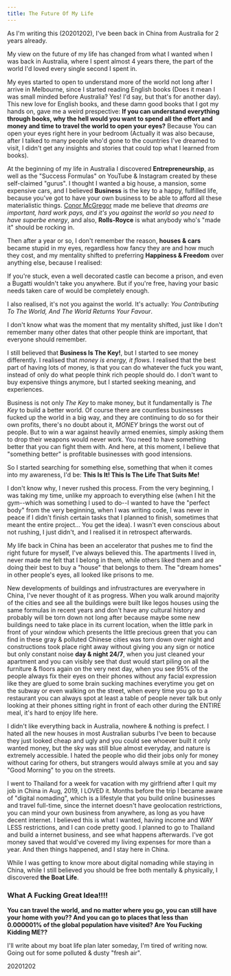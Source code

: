 ```yaml
---
title: The Future Of My Life
---
```


As I'm writing this (20201202), I've been back in China from Australia for 2 years already.

My view on the future of my life has changed from what I wanted when I was back in Australia, where I spent almost 4 years there, the part of the world I'd loved every single second I spent in.

My eyes started to open to understand more of the world not long after I arrive in Melbourne, since I started reading English books (Does it mean I was small minded before Australia? Yes! I'd say, but that's for another day). This new love for English books, and these damn good books that I got my hands on, gave me a weird prespective: **If you can understand everything through books, why the hell would you want to spend all the effort and money and time to travel the world to open your eyes?** Because You can open your eyes right here in your bedroom (Actually it was also because, after I talked to many people who'd gone to the countries I've dreamed to visit, I didn't get any insights and stories that could top what I learned from books).

At the beginning of my life in Australia I discovered **Entrepreneurship**, as well as the "Success Formulas" on YouTube & Instagram created by these self-claimed "gurus". I thought I wanted a big house, a mansion, some expensive cars, and I believed **Business** is the key to a happy, fulfilled life, because you've got to have your own business to be able to afford all these materialistic things. [Conor McGregor](https://en.wikipedia.org/wiki/Conor_McGregor) made me believe that *dreams are important, hard work pays, and it's you against the world so you need to have superbe energy*, and also, **Rolls-Royce** is what anybody who's "made it" should be rocking in.

Then after a year or so, I don't remember the reason, **houses & cars** became stupid in my eyes, regardless how fancy they are and how much they cost, and my mentality shifted to preferring **Happiness & Freedom** over anything else, because I realised:

<Highlight>If you're stuck, even a well decorated castle can become a prison, and even a Bugatti wouldn't take you anywhere. But if you're free, having your basic needs taken care of would be completely enough.</Highlight>

I also realised, it's not you against the world. It's actually: *You Contributing To The World, And The World Returns Your Favour*.

I don't know what was the moment that my mentality shifted, just like I don't remember many other dates that other people think are important, that everyone should remember.

I still believed that **Business Is The Key!**, but I started to see money differently. I realised that *money is energy, it flows*. I realised that the best part of having lots of money, is that you can do whatever the fuck you want, instead of only do what people think rich people should do. I don't want to buy expensive things anymore, but I started seeking meaning, and experiences.

Business is not only *The Key* to make money, but it fundamentally is *The Key* to build a better world. Of course there are countless businesses fucked up the world in a big way, and they are continuing to do so for their own profits, there's no doubt about it, *MONEY* brings the worst out of people. But to win a war against heavily armed enemies, simply asking them to drop their weapons would never work. You need to have something better that you can fight them with. And here, at this moment, I believe that "something better" is <Highlight>profitable businesses with good intensions.</Highlight>

So I started searching for something else, something that when it comes into my awareness, I'd be: **This Is It! This Is The Life That Suits Me!**

I don't know why, I never rushed this process. From the very beginning, I was taking my time, unlike my approach to everything else (when I hit the gym--which was something I used to do--I wanted to have the "perfect body" from the very beginning, when I was writing code, I was never in peace if I didn't finish certain tasks that I planned to finish, sometimes that meant the entire project... You get the idea). I wasn't even conscious about not rushing, I just didn't, and I realised it in retrospect afterwards.

My life back in China has been an accelerator that pushes me to find the right future for myself, I've always believed this. The apartments I lived in, never made me felt that I belong in them, while others liked them and are doing their best to buy a "house" that belongs to them. The "dream homes" in other people's eyes, all looked like prisons to me.

New developments of buildings and infrustractures are everywhere in China, I've never thought of it as progress. When you walk around majority of the cities and see all the buildings were built like legos houses using the same formulas in recent years and don't have any cultural history and probably will be torn down not long after because maybe some new buildings need to take place in its current location, when the little park in front of your window which presents the little precious green that you can find in these gray & polluted Chinese cities was torn down over night and constructions took place right away without giving you any sign or notice but only constant noise **day & night 24/7**, when you just cleaned your apartment and you can visibly see that dust would start piling on all the furniture & floors again on the very next day, when you see 95% of the people always fix their eyes on their phones without any facial expression like they are glued to some brain sucking machines everytime you get on the subway or even walking on the street, when every time you go to a restaurant you can always spot at least a table of people never talk but only looking at their phones sitting right in front of each other during the ENTIRE meal, it's hard to enjoy life here.

I didn't like everything back in Australia, nowhere & nothing is prefect. I hated all the new houses in most Australian suburbs I've been to because they just looked cheap and ugly and you could see whoever built it only wanted money, but the sky was still blue almost everyday, and nature is extremely accessible. I hated the people who did their jobs only for money without caring for others, but strangers would always smile at you and say "Good Morning" to you on the streets.

I went to Thailand for a week for vacation with my girlfriend after I quit my job in China in Aug, 2019, I LOVED it. Months before the trip I became aware of "digital nomading", which is a lifestyle that you build online businesses and travel full-time, since the internet doesn't have geolocation restrictions, you can mind your own business from anywhere, as long as you have decent internet. I believed this is what I wanted, having income and WAY LESS restrictions, and I can code pretty good. I planned to go to Thailand and build a internet business, and see what happens afterwards. I've got money saved that would've covered my living expenses for more than a year. And then things happened, and I stay here in China.

While I was getting to know more about digital nomading while staying in China, while I still believed you should be free both mentally & physically, I discovered **the Boat Life**.

### What A Fucking Great Idea!!!!

**You can travel the world, and no matter where you go, you can still have your home with you?? And you can go to places that less than 0.000001% of the global population have visited? Are You Fucking Kidding ME??**

I'll write about my boat life plan later someday, I'm tired of writing now. Going out for some polluted & dusty "fresh air".

20201202
